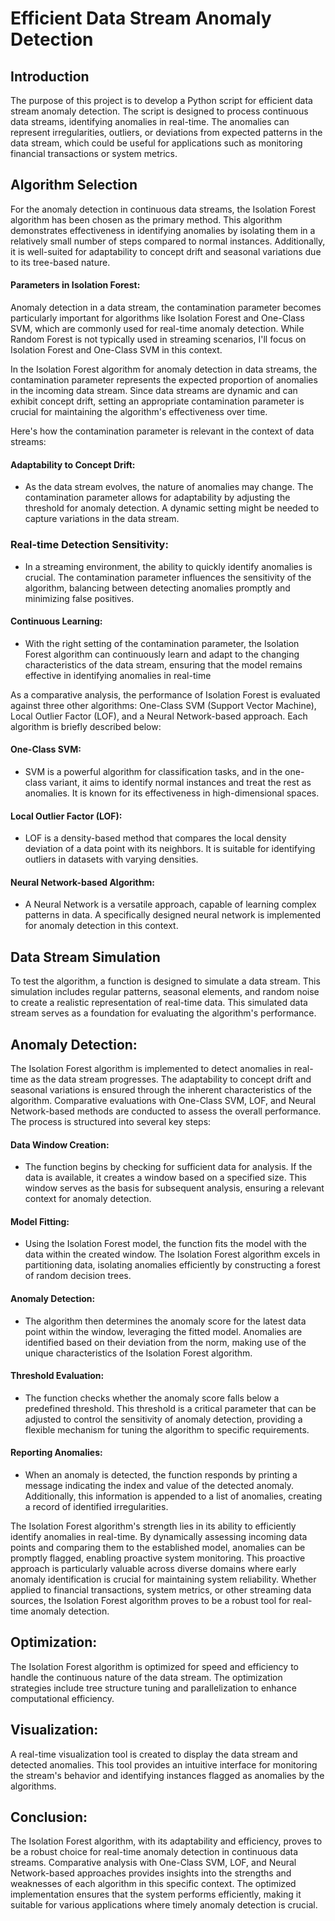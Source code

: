 # Efficient Data Stream Anomaly Detection
## Introduction

The purpose of this project is to develop a Python script for efficient data stream anomaly detection. The script is designed to process continuous data streams, identifying anomalies in real-time. The anomalies can represent irregularities, outliers, or deviations from expected patterns in the data stream, which could be useful for applications such as monitoring financial transactions or system metrics.

## Algorithm Selection
For the anomaly detection in continuous data streams, the Isolation Forest algorithm has been chosen as the primary method. This algorithm demonstrates effectiveness in identifying anomalies by isolating them in a relatively small number of steps compared to normal instances. Additionally, it is well-suited for adaptability to concept drift and seasonal variations due to its tree-based nature.
#### Parameters in Isolation Forest:
Anomaly detection in a data stream, the contamination parameter becomes particularly important for algorithms like Isolation Forest and One-Class SVM, which are commonly used for real-time anomaly detection. While Random Forest is not typically used in streaming scenarios, I'll focus on Isolation Forest and One-Class SVM in this context.

In the Isolation Forest algorithm for anomaly detection in data streams, the contamination parameter represents the expected proportion of anomalies in the incoming data stream. Since data streams are dynamic and can exhibit concept drift, setting an appropriate contamination parameter is crucial for maintaining the algorithm's effectiveness over time.

Here's how the contamination parameter is relevant in the context of data streams:
#### Adaptability to Concept Drift:
- As the data stream evolves, the nature of anomalies may change. The contamination parameter allows for adaptability by adjusting the threshold for anomaly detection. A dynamic setting might be needed to capture variations in the data stream.
### Real-time Detection Sensitivity:
- In a streaming environment, the ability to quickly identify anomalies is crucial. The contamination parameter influences the sensitivity of the algorithm, balancing between detecting anomalies promptly and minimizing false positives.
#### Continuous Learning:
- With the right setting of the contamination parameter, the Isolation Forest algorithm can continuously learn and adapt to the changing characteristics of the data stream, ensuring that the model remains effective in identifying anomalies in real-time

As a comparative analysis, the performance of Isolation Forest is evaluated against three other algorithms: One-Class SVM (Support Vector Machine), Local Outlier Factor (LOF), and a Neural Network-based approach. Each algorithm is briefly described below:
#### One-Class SVM:
- SVM is a powerful algorithm for classification tasks, and in the one-class variant, it aims to identify normal instances and treat the rest as anomalies. It is known for its effectiveness in high-dimensional spaces.
#### Local Outlier Factor (LOF):
- LOF is a density-based method that compares the local density deviation of a data point with its neighbors. It is suitable for identifying outliers in datasets with varying densities.
#### Neural Network-based Algorithm:
- A Neural Network is a versatile approach, capable of learning complex patterns in data. A specifically designed neural network is implemented for anomaly detection in this context.

## Data Stream Simulation

To test the algorithm, a function is designed to simulate a data stream. This simulation includes regular patterns, seasonal elements, and random noise to create a realistic representation of real-time data. This simulated data stream serves as a foundation for evaluating the algorithm's performance.

## Anomaly Detection:
The Isolation Forest algorithm is implemented to detect anomalies in real-time as the data stream progresses. The adaptability to concept drift and seasonal variations is ensured through the inherent characteristics of the algorithm. Comparative evaluations with One-Class SVM, LOF, and Neural Network-based methods are conducted to assess the overall performance.
The process is structured into several key steps:
#### Data Window Creation:
- The function begins by checking for sufficient data for analysis. If the data is available, it creates a window based on a specified size. This window serves as the basis for subsequent analysis, ensuring a relevant context for anomaly detection.
#### Model Fitting:
- Using the Isolation Forest model, the function fits the model with the data within the created window. The Isolation Forest algorithm excels in partitioning data, isolating anomalies efficiently by constructing a forest of random decision trees.
#### Anomaly Detection:
- The algorithm then determines the anomaly score for the latest data point within the window, leveraging the fitted model. Anomalies are identified based on their deviation from the norm, making use of the unique characteristics of the Isolation Forest algorithm.
#### Threshold Evaluation:
- The function checks whether the anomaly score falls below a predefined threshold. This threshold is a critical parameter that can be adjusted to control the sensitivity of anomaly detection, providing a flexible mechanism for tuning the algorithm to specific requirements.
#### Reporting Anomalies:
- When an anomaly is detected, the function responds by printing a message indicating the index and value of the detected anomaly. Additionally, this information is appended to a list of anomalies, creating a record of identified irregularities.

The Isolation Forest algorithm's strength lies in its ability to efficiently identify anomalies in real-time. By dynamically assessing incoming data points and comparing them to the established model, anomalies can be promptly flagged, enabling proactive system monitoring. This proactive approach is particularly valuable across diverse domains where early anomaly identification is crucial for maintaining system reliability. Whether applied to financial transactions, system metrics, or other streaming data sources, the Isolation Forest algorithm proves to be a robust tool for real-time anomaly detection.
## Optimization:
The Isolation Forest algorithm is optimized for speed and efficiency to handle the continuous nature of the data stream. The optimization strategies include tree structure tuning and parallelization to enhance computational efficiency.

## Visualization:
A real-time visualization tool is created to display the data stream and detected anomalies. This tool provides an intuitive interface for monitoring the stream's behavior and identifying instances flagged as anomalies by the algorithms.

## Conclusion:
The Isolation Forest algorithm, with its adaptability and efficiency, proves to be a robust choice for real-time anomaly detection in continuous data streams. Comparative analysis with One-Class SVM, LOF, and Neural Network-based approaches provides insights into the strengths and weaknesses of each algorithm in this specific context. The optimized implementation ensures that the system performs efficiently, making it suitable for various applications where timely anomaly detection is crucial.
